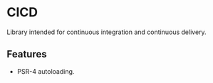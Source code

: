 CICD
=========================

Library intended for continuous integration and
continuous delivery.

Features
--------

* PSR-4 autoloading.
